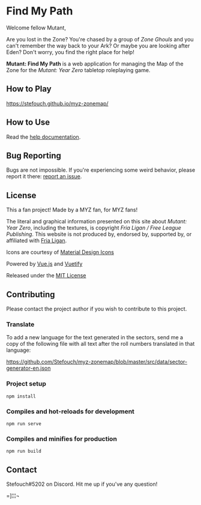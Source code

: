 # Find My Path

Welcome fellow Mutant,
 
Are you lost in the Zone? You're chased by a group of *Zone Ghouls* and you can't remember the way back to your Ark? Or maybe you are looking after Eden? Don't worry, you find the right place for help!

**Mutant: Find My Path** is a web application for managing the Map of the Zone for the *Mutant: Year Zero* tabletop roleplaying game.

## How to Play

https://stefouch.github.io/myz-zonemap/

## How to Use

Read the [help documentation](https://stefouch.github.io/myz-zonemap/#/help).

## Bug Reporting

Bugs are not impossible. If you're experiencing some weird behavior, please report it there: [report an issue](https://github.com/Stefouch/myz-zonemap/issues).

## License

This a fan project! Made by a MYZ fan, for MYZ fans!

The literal and graphical information presented on this site about *Mutant: Year Zero*, including the textures, is copyright *Fria Ligan / Free League Publishing*. This website is not produced by, endorsed by, supported by, or affiliated with [Fria Ligan](https://frialigan.se/en).

Icons are courtesy of [Material Design Icons](https://materialdesignicons.com/)

Powered by [Vue.js](https://vuejs.org/) and [Vuetify](https://vuetifyjs.com/)

Released under the [MIT License](https://opensource.org/licenses/MIT)

## Contributing

Please contact the project author if you wish to contribute to this project.

### Translate

To add a new language for the text generated in the sectors, send me a copy of the following file with all text after the roll numbers translated in that language:

https://github.com/Stefouch/myz-zonemap/blob/master/src/data/sector-generator-en.json

### Project setup
```
npm install
```

### Compiles and hot-reloads for development
```
npm run serve
```

### Compiles and minifies for production
```
npm run build
```

## Contact
Stefouch#5202 on Discord. Hit me up if you've any question!

=]¦¦¦¬